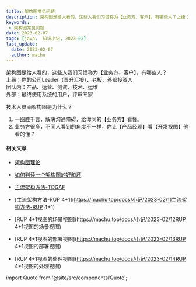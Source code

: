 ```yaml
---
title: 架构图常见问题
description: 架构图是给人看的，这些人我们习惯称为【业务方、客户】，有哪些人？上级：你的公司Leader（晋升汇报）、老板、外部投资人
keywords:
 - 架构图常见问题
date: 2023-02-07
tags: [java,  知识小记, 2023-02]
last_update:
  date: 2023-02-07
  author: machu
---
```




架构图是给人看的，这些人我们习惯称为【业务方、客户】，有哪些人？  
上级：你的公司Leader（晋升汇报）、老板、外部投资人  
团队内：产品、运营、测试、技术、运维  
外部：最终使用系统的用户，评审专家  

技术人员画架构图是为什么？  
1. 一图胜千言，解决沟通障碍，给你同的【业务方】看懂。  
2. 业务方很多，不同人看到的角度不一样，你让【产品经理】看【开发视图】他看的懂？



#### 相关文章

- [架构图理论](https://machu.top/docs/小记/2023-02/08架构图理论)

- [如何判读一个架构图的好和坏](https://machu.top/docs/小记/2023-02/09如何判断一个架构图的好和坏)
- [主流架构方法-TOGAF](https://machu.top/docs/小记/2023-02/10主流架构方法-TOGAF)
- [主流架构方法-RUP 4+1](https://machu.top/docs/小记/2023-02/11主流架构方法-RUP 4+1)
- [RUP 4+1视图的场景视图](https://machu.top/docs/小记/2023-02/12RUP 4+1视图的场景视图)
- [RUP 4+1视图的部署视图](https://machu.top/docs/小记/2023-02/13RUP 4+1视图的部署视图)
- [RUP 4+1视图的处理视图](https://machu.top/docs/小记/2023-02/14RUP 4+1视图的处理视图)

import Quote from '@site/src/components/Quote';

> <Quote></Quote>
